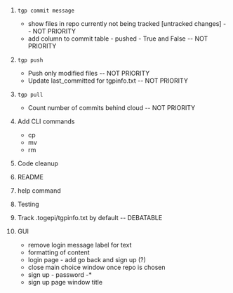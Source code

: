 1. `tgp commit message`
    * show files in repo currently not being tracked [untracked changes] -- NOT PRIORITY
    * add column to commit table - pushed - True and False -- NOT PRIORITY

2. `tgp push`
    * Push only modified files -- NOT PRIORITY
    * Update last_committed for tgpinfo.txt -- NOT PRIORITY

3. `tgp pull`
    * Count number of commits behind cloud -- NOT PRIORITY

      
4. Add CLI commands
    * cp
    * mv
    * rm

5. Code cleanup

6. README

7. help command

8. Testing

9. Track .togepi/tgpinfo.txt by default -- DEBATABLE


10. GUI
    * remove login message label for text
    * formatting of content
    * login page - add go back and sign up (?)
    * close main choice window once repo is chosen
    * sign up - password -*
    * sign up page window title